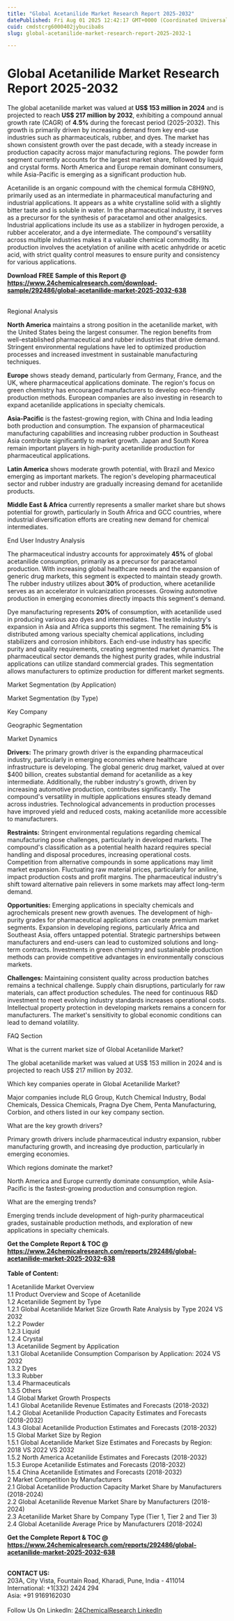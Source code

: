 ```yaml
---
title: "Global Acetanilide Market Research Report 2025-2032"
datePublished: Fri Aug 01 2025 12:42:17 GMT+0000 (Coordinated Universal Time)
cuid: cmdstcrg6000402jybuciba8s
slug: global-acetanilide-market-research-report-2025-2032-1

---
```


# Global Acetanilide Market Research Report 2025-2032

<p>The global acetanilide market was valued at <strong>US$ 153 million in 2024</strong> and is projected to reach <strong>US$ 217 million by 2032</strong>, exhibiting a compound annual growth rate (CAGR) of <strong>4.5%</strong> during the forecast period (2025-2032). This growth is primarily driven by increasing demand from key end-use industries such as pharmaceuticals, rubber, and dyes. The market has shown consistent growth over the past decade, with a steady increase in production capacity across major manufacturing regions. The powder form segment currently accounts for the largest market share, followed by liquid and crystal forms. North America and Europe remain dominant consumers, while Asia-Pacific is emerging as a significant production hub.</p><p>
</p><p>Acetanilide is an organic compound with the chemical formula C8H9NO, primarily used as an intermediate in pharmaceutical manufacturing and industrial applications. It appears as a white crystalline solid with a slightly bitter taste and is soluble in water. In the pharmaceutical industry, it serves as a precursor for the synthesis of paracetamol and other analgesics. Industrial applications include its use as a stabilizer in hydrogen peroxide, a rubber accelerator, and a dye intermediate. The compound's versatility across multiple industries makes it a valuable chemical commodity. Its production involves the acetylation of aniline with acetic anhydride or acetic acid, with strict quality control measures to ensure purity and consistency for various applications.</p><div><b>Download FREE Sample of this Report @ 
            <a href="https://www.24chemicalresearch.com/download-sample/292486/global-acetanilide-market-2025-2032-638">
            https://www.24chemicalresearch.com/download-sample/292486/global-acetanilide-market-2025-2032-638</a></b></div><br><p>
Regional Analysis</p><p>
</p><p><strong>North America</strong> maintains a strong position in the acetanilide market, with the United States being the largest consumer. The region benefits from well-established pharmaceutical and rubber industries that drive demand. Stringent environmental regulations have led to optimized production processes and increased investment in sustainable manufacturing techniques.</p><p>
</p><p><strong>Europe</strong> shows steady demand, particularly from Germany, France, and the UK, where pharmaceutical applications dominate. The region's focus on green chemistry has encouraged manufacturers to develop eco-friendly production methods. European companies are also investing in research to expand acetanilide applications in specialty chemicals.</p><p>
</p><p><strong>Asia-Pacific</strong> is the fastest-growing region, with China and India leading both production and consumption. The expansion of pharmaceutical manufacturing capabilities and increasing rubber production in Southeast Asia contribute significantly to market growth. Japan and South Korea remain important players in high-purity acetanilide production for pharmaceutical applications.</p><p>
</p><p><strong>Latin America</strong> shows moderate growth potential, with Brazil and Mexico emerging as important markets. The region's developing pharmaceutical sector and rubber industry are gradually increasing demand for acetanilide products.</p><p>
</p><p><strong>Middle East &amp; Africa</strong> currently represents a smaller market share but shows potential for growth, particularly in South Africa and GCC countries, where industrial diversification efforts are creating new demand for chemical intermediates.</p><p>
End User Industry Analysis</p><p>
</p><p>The pharmaceutical industry accounts for approximately <strong>45%</strong> of global acetanilide consumption, primarily as a precursor for paracetamol production. With increasing global healthcare needs and the expansion of generic drug markets, this segment is expected to maintain steady growth. The rubber industry utilizes about <strong>30%</strong> of production, where acetanilide serves as an accelerator in vulcanization processes. Growing automotive production in emerging economies directly impacts this segment's demand.</p><p>
</p><p>Dye manufacturing represents <strong>20%</strong> of consumption, with acetanilide used in producing various azo dyes and intermediates. The textile industry's expansion in Asia and Africa supports this segment. The remaining <strong>5%</strong> is distributed among various specialty chemical applications, including stabilizers and corrosion inhibitors. Each end-use industry has specific purity and quality requirements, creating segmented market dynamics. The pharmaceutical sector demands the highest purity grades, while industrial applications can utilize standard commercial grades. This segmentation allows manufacturers to optimize production for different market segments.</p><p>
Market Segmentation (by Application)</p><p>
</p><p>
Market Segmentation (by Type)</p><p>
</p><p>
Key Company</p><p>
</p><p>
Geographic Segmentation</p><p>
</p><p>
Market Dynamics</p><p>
</p><p><strong>Drivers:</strong> The primary growth driver is the expanding pharmaceutical industry, particularly in emerging economies where healthcare infrastructure is developing. The global generic drug market, valued at over $400 billion, creates substantial demand for acetanilide as a key intermediate. Additionally, the rubber industry's growth, driven by increasing automotive production, contributes significantly. The compound's versatility in multiple applications ensures steady demand across industries. Technological advancements in production processes have improved yield and reduced costs, making acetanilide more accessible to manufacturers.</p><p>
</p><p><strong>Restraints:</strong> Stringent environmental regulations regarding chemical manufacturing pose challenges, particularly in developed markets. The compound's classification as a potential health hazard requires special handling and disposal procedures, increasing operational costs. Competition from alternative compounds in some applications may limit market expansion. Fluctuating raw material prices, particularly for aniline, impact production costs and profit margins. The pharmaceutical industry's shift toward alternative pain relievers in some markets may affect long-term demand.</p><p>
</p><p><strong>Opportunities:</strong> Emerging applications in specialty chemicals and agrochemicals present new growth avenues. The development of high-purity grades for pharmaceutical applications can create premium market segments. Expansion in developing regions, particularly Africa and Southeast Asia, offers untapped potential. Strategic partnerships between manufacturers and end-users can lead to customized solutions and long-term contracts. Investments in green chemistry and sustainable production methods can provide competitive advantages in environmentally conscious markets.</p><p>
</p><p><strong>Challenges:</strong> Maintaining consistent quality across production batches remains a technical challenge. Supply chain disruptions, particularly for raw materials, can affect production schedules. The need for continuous R&amp;D investment to meet evolving industry standards increases operational costs. Intellectual property protection in developing markets remains a concern for manufacturers. The market's sensitivity to global economic conditions can lead to demand volatility.</p><p>
FAQ Section</p><p>
What is the current market size of Global Acetanilide Market?</p><p>
</p><p>The global acetanilide market was valued at US$ 153 million in 2024 and is projected to reach US$ 217 million by 2032.</p><p>
Which key companies operate in Global Acetanilide Market?</p><p>
</p><p>Major companies include RLG Group, Kutch Chemical Industry, Bodal Chemicals, Dessica Chemicals, Pragna Dye Chem, Penta Manufacturing, Corbion, and others listed in our key company section.</p><p>
What are the key growth drivers?</p><p>
</p><p>Primary growth drivers include pharmaceutical industry expansion, rubber manufacturing growth, and increasing dye production, particularly in emerging economies.</p><p>
Which regions dominate the market?</p><p>
</p><p>North America and Europe currently dominate consumption, while Asia-Pacific is the fastest-growing production and consumption region.</p><p>
What are the emerging trends?</p><p>
</p><p>Emerging trends include development of high-purity pharmaceutical grades, sustainable production methods, and exploration of new applications in specialty chemicals.</p>

<div><b>Get the Complete Report & TOC @ 
            <a href="https://www.24chemicalresearch.com/reports/292486/global-acetanilide-market-2025-2032-638">
            https://www.24chemicalresearch.com/reports/292486/global-acetanilide-market-2025-2032-638</a></b></div><br>
            <b>Table of Content:</b><p>1 Acetanilide Market Overview<br />
    1.1 Product Overview and Scope of Acetanilide<br />
    1.2 Acetanilide Segment by Type<br />
        1.2.1 Global Acetanilide Market Size Growth Rate Analysis by Type 2024 VS 2032<br />
        1.2.2 Powder<br />
        1.2.3 Liquid<br />
        1.2.4 Crystal<br />
    1.3 Acetanilide Segment by Application<br />
        1.3.1 Global Acetanilide Consumption Comparison by Application: 2024 VS 2032<br />
        1.3.2 Dyes<br />
        1.3.3 Rubber<br />
        1.3.4 Pharmaceuticals<br />
        1.3.5 Others<br />
    1.4 Global Market Growth Prospects<br />
        1.4.1 Global Acetanilide Revenue Estimates and Forecasts (2018-2032)<br />
        1.4.2 Global Acetanilide Production Capacity Estimates and Forecasts (2018-2032)<br />
        1.4.3 Global Acetanilide Production Estimates and Forecasts (2018-2032)<br />
    1.5 Global Market Size by Region<br />
        1.5.1 Global Acetanilide Market Size Estimates and Forecasts by Region: 2018 VS 2022 VS 2032<br />
        1.5.2 North America Acetanilide Estimates and Forecasts (2018-2032)<br />
        1.5.3 Europe Acetanilide Estimates and Forecasts (2018-2032)<br />
        1.5.4 China Acetanilide Estimates and Forecasts (2018-2032)<br />
2 Market Competition by Manufacturers<br />
    2.1 Global Acetanilide Production Capacity Market Share by Manufacturers (2018-2024)<br />
    2.2 Global Acetanilide Revenue Market Share by Manufacturers (2018-2024)<br />
    2.3 Acetanilide Market Share by Company Type (Tier 1, Tier 2 and Tier 3)<br />
    2.4 Global Acetanilide Average Price by Manufacturers (2018-2024)<br />
</p>

<div><b>Get the Complete Report & TOC @ 
            <a href="https://www.24chemicalresearch.com/reports/292486/global-acetanilide-market-2025-2032-638">
            https://www.24chemicalresearch.com/reports/292486/global-acetanilide-market-2025-2032-638</a></b></div><br>

<b>CONTACT US:</b><br>
            203A, City Vista, Fountain Road, Kharadi, Pune, India - 411014<br>
            International: +1(332) 2424 294<br>
            Asia: +91 9169162030 <br><br>
            Follow Us On LinkedIn: <a href="https://www.linkedin.com/company/24chemicalresearch/">24ChemicalResearch LinkedIn</a>